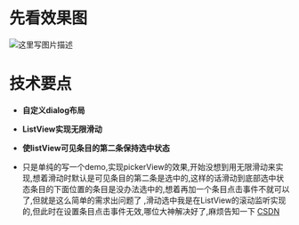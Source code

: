 # 先看效果图


![这里写图片描述](http://img.blog.csdn.net/20170712105504004?watermark/2/text/aHR0cDovL2Jsb2cuY3Nkbi5uZXQvQW5keV9sMQ==/font/5a6L5L2T/fontsize/400/fill/I0JBQkFCMA==/dissolve/70/gravity/SouthEast)


# 技术要点


-  **自定义dialog布局**
- **ListView实现无限滑动**
- **使listView可见条目的第二条保持选中状态**

- 只是单纯的写一个demo,实现pickerView的效果,开始没想到用无限滑动来实现,想着滑动时默认是可见条目的第二条是选中的,这样的话滑动到底部选中状态条目的下面位置的条目是没办法选中的,想着再加一个条目点击事件不就可以了,但就是这么简单的需求出问题了 ,滑动选中我是在ListView的滚动监听实现的,但此时在设置条目点击事件无效,哪位大神解决好了,麻烦告知一下
[CSDN]( http://blog.csdn.net/Andy_l1/article/category/6891276)
